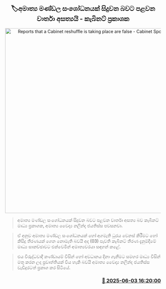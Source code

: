 <p align='center'><b><h2 align='center' title='Reports that a Cabinet reshuffle is taking place are false - Cabinet Spokesperson'>🏷අමාත්‍ය මණ්ඩල සංශෝධනයක් සිදුවන බවට පළවන වාර්තා අසත්‍යයි - කැබිනට් ප්‍රකාශක</h2></b></p>
<p align='center'><img src='https://helakuru.sgp1.cdn.digitaloceanspaces.com/esana/images/lib/nalinda-jayathissa-medical-preess.jpg' width='600' alt='Reports that a Cabinet reshuffle is taking place are false - Cabinet Spokesperson'></p>

> අමාත්‍ය මණ්ඩල සංශෝධනයක් සිදුවන බවට පළවන වාර්තා අසත්‍ය බව කැබිනට් මාධ්‍ය ප්‍රකාශක, අමාත්‍ය වෛද්‍ය නලින්ද ජයතිස්ස පවසනවා.

> ඒ අනුව අමාත්‍ය මණ්ඩල සංශෝධනයක් හෝ අගමැති ධුරය වෙනස් කිරීමට හෝ කිසිදු තීරණයක් ගෙන නොමැති බවයි අද (03) පැවති කැබිනට් තීරණ දැනුම්දීමේ මාධ්‍ය සාකච්ඡාවට එක්වෙමින් අමාත්‍යවරයා සඳහන් කළේ.

> එය විරුද්ධවාදී කණ්ඩායම් විසින් හෝ අවධානය දිනා ගැනීමට සමහර මාධ්‍ය විසින් මතු කරන ලද ප්‍රවෘත්තියක් විය හැකි බවයි අමාත්‍ය වෛද්‍ය නලින්ද ජයතිස්ස වැඩිදුරටත් ප්‍රකාශ කර සිටියේ.



<h3 align='right'><a href='https://www.helakuru.lk/esana/p/110665/'>📅 2025-06-03 16:20:00</a></h3>
